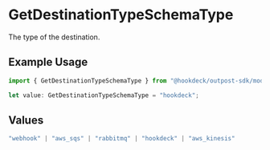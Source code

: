# GetDestinationTypeSchemaType

The type of the destination.

## Example Usage

```typescript
import { GetDestinationTypeSchemaType } from "@hookdeck/outpost-sdk/models/operations";

let value: GetDestinationTypeSchemaType = "hookdeck";
```

## Values

```typescript
"webhook" | "aws_sqs" | "rabbitmq" | "hookdeck" | "aws_kinesis"
```